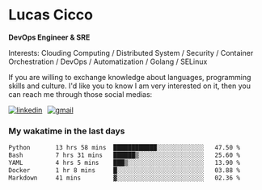 # Lucas Cicco

**DevOps Engineer & SRE**

Interests: Clouding Computing / Distributed System / Security / Container Orchestration / DevOps / Automatization / Golang / SELinux

If you are willing to exchange knowledge about languages, programming skills and culture. I'd like you to know I am very interested on it, then you can reach me through those social medias:

<div style="display: flex; align-items: center; gap: 10px;">
  <a href="https://www.linkedin.com/in/lucas-vitor-de-cicco" target="_blank">
    <img
      src="https://img.shields.io/badge/-LinkedIn-%230077B5?style=for-the-badge&logo=linkedin&logoColor=white"
      alt="linkedin"
      target="_blank" 
    />
  </a>
  <a href="mailto:lucasvitorx1@gmail.com">
      <img
        src="https://img.shields.io/badge/-Gmail-%23333?style=for-the-badge&logo=gmail&logoColor=white"
        alt="gmail"
        target="_blank"
      />
  </a>
</div>

### My wakatime in the last days

<!--START_SECTION:waka-->

```txt
Python       13 hrs 58 mins  ████████████░░░░░░░░░░░░░   47.50 %
Bash         7 hrs 31 mins   ██████▒░░░░░░░░░░░░░░░░░░   25.60 %
YAML         4 hrs 5 mins    ███▒░░░░░░░░░░░░░░░░░░░░░   13.90 %
Docker       1 hr 8 mins     █░░░░░░░░░░░░░░░░░░░░░░░░   03.88 %
Markdown     41 mins         ▓░░░░░░░░░░░░░░░░░░░░░░░░   02.36 %
```

<!--END_SECTION:waka-->
